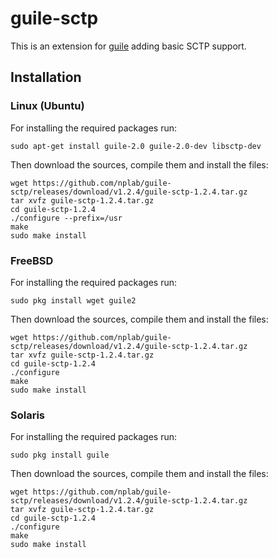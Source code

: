 # guile-sctp
This is an extension for [guile](https://www.gnu.org/software/guile/) adding basic SCTP support.

## Installation
### Linux (Ubuntu)
For installing the required packages run:
```
sudo apt-get install guile-2.0 guile-2.0-dev libsctp-dev
```
Then download the sources, compile them and install the files:
```
wget https://github.com/nplab/guile-sctp/releases/download/v1.2.4/guile-sctp-1.2.4.tar.gz
tar xvfz guile-sctp-1.2.4.tar.gz
cd guile-sctp-1.2.4
./configure --prefix=/usr
make
sudo make install
```
### FreeBSD
For installing the required packages run:
```
sudo pkg install wget guile2
```
Then download the sources, compile them and install the files:
```
wget https://github.com/nplab/guile-sctp/releases/download/v1.2.4/guile-sctp-1.2.4.tar.gz
tar xvfz guile-sctp-1.2.4.tar.gz
cd guile-sctp-1.2.4
./configure
make
sudo make install
```
### Solaris
For installing the required packages run:
```
sudo pkg install guile
```
Then download the sources, compile them and install the files:
```
wget https://github.com/nplab/guile-sctp/releases/download/v1.2.4/guile-sctp-1.2.4.tar.gz
tar xvfz guile-sctp-1.2.4.tar.gz
cd guile-sctp-1.2.4
./configure
make
sudo make install
```
